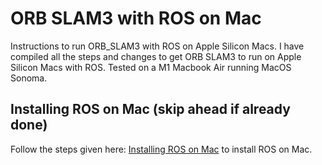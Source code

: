 # ORB SLAM3 with ROS on Mac
Instructions to run ORB_SLAM3 with ROS on Apple Silicon Macs. I have compiled all the steps and changes to get ORB SLAM3 to run on Apple Silicon Macs with ROS. Tested on a M1 Macbook Air running MacOS Sonoma.

## Installing ROS on Mac (skip ahead if already done)
Follow the steps given here: [Installing ROS on Mac](https://atom-robotics-lab.github.io/wiki/markdown/ros/ROS_installation/installation_on_mac.html) to install ROS on Mac.

